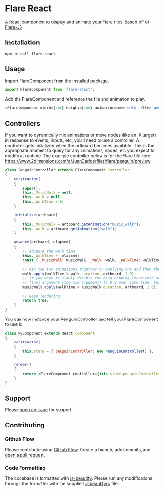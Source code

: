 # Flare React

A React component to display and animate your [Flare](https://www.2dimensions.com/about-flare) files. Based off of [Flare-JS](https://github.com/2d-inc/Flare-JS)

## Installation

```sh
npm install flare-react
```

## Usage

Import FlareComponent from the installed package.

```js
import FlareComponent from 'flare-react';
```

Add the FlareComponent and reference the file and animation to play.
```js
<FlareComponent width={200} height={200} animationName="walk" file="penguin.flr"/>
```

## Controllers

If you want to dynamically mix animations or move nodes (like an IK target) in response to events, inputs, etc, you'll need to use a controller. A controller gets initialized when the artboard becomes available. This is the appropriate moment to query for any animations, nodes, etc you expect to modify at runtime. The example controller below is for the Flare file here: https://www.2dimensions.com/a/JuanCarlos/files/flare/penguin/preview

```js
class PenguinController extends FlareComponent.Controller
{
	constructor()
	{
		super();
		this._MusicWalk = null;
		this._Walk = null;
		this._WalkTime = 0;
	}

	initialize(artboard)
	{
		this._MusicWalk = artboard.getAnimation("music_walk");
		this._Walk = artboard.getAnimation("walk");
	}

	advance(artboard, elapsed)
	{
		// advance the walk time
		this._WalkTime += elapsed;
		const { _MusicWalk: musicWalk, _Walk: walk, _WalkTime: walkTime } = this;

		// mix the two animations together by applying one and then the other (note that order matters).
		walk.apply(walkTime % walk.duration, artboard, 1.0);
		// if you want to slowly disable the head bobbing (musicWalk animation) you could ramp down the 
		// final argument (the mix argument) to 0.0 over some time. For now we're mixing at full strength.
		musicWalk.apply(walkTime % musicWalk.duration, artboard, 1.0);

		// keep rendering
		return true;
	}
}
```

You can now instance your PenguinController and tell your FlareComponent to use it:
```js
class MyComponent extends React.Component
{
	constructor()
	{
		this.state = { penguinController: new PenguinController() };
	}

	render()
	{
		return <FlareComponent controller={this.state.penguinController} /*... more properties here ...*/ />;
	}
}
```
## Support

Please [open an issue](https://github.com/2d-inc/flare-react/issues/new) for support.

## Contributing

### Github Flow
Please contribute using [Github Flow](https://guides.github.com/introduction/flow/). Create a branch, add commits, and [open a pull request](https://github.com/2d-inc/flare-react/compare/).

### Code Formatting
The codebase is formatted with [js-beautify](https://github.com/beautify-web/js-beautify). Please run any modifications through the formatter with the supplied [.jsbeautifyrc](.jsbeautifyrc) file.